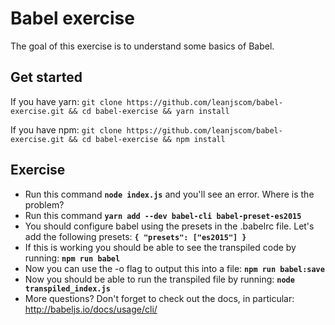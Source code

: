 # Babel exercise

The goal of this exercise is to understand some basics of Babel.

## Get started

If you have yarn:
`git clone https://github.com/leanjscom/babel-exercise.git && cd babel-exercise && yarn install`

If you have npm:
`git clone https://github.com/leanjscom/babel-exercise.git && cd babel-exercise && npm install`

## Exercise

- Run this command **`node index.js`** and you'll see an error. Where is the problem?
- Run this command **`yarn add --dev babel-cli babel-preset-es2015`**
- You should configure babel using the presets in the .babelrc file. Let's add the following presets:
**`{
  "presets": ["es2015"]
}`**
- If this is working you should be able to see the transpiled code by running: **`npm run babel`**
- Now you can use the -o flag to output this into a file: **`npm run babel:save`**
- Now you should be able to run the transpiled file by running: **`node transpiled_index.js`**
- More questions? Don't forget to check out the docs, in particular: http://babeljs.io/docs/usage/cli/
